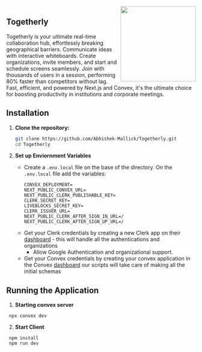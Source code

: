 <img src="https://github.com/Abhishek-Mallick/Togetherly/assets/106394426/30a9c599-5bdb-463d-bee0-6df8ce9a6d03" align="right" height="200px">

## Togetherly

Togetherly is your ultimate real-time collaboration hub, effortlessly breaking geographical barriers. Communicate ideas with interactive whiteboards. Create organizations, invite members, and start and schedule screens seamlessly. Join with thousands of users in a session, performing 80% faster than competitors without lag. Fast, efficient, and powered by Next.js and Convex,  it's the ultimate choice for boosting productivity in institutions and corporate meetings.

## Installation

1. **Clone the repository:**

   ```bash
   git clone https://github.com/Abhishek-Mallick/Togetherly.git
   cd Togetherly
   ```

2. **Set up Enviornment Variables**
   - Create a  `.env.local` file on the base of the directory. On the `.env.local` file add the variables:
     ```
     CONVEX_DEPLOYMENT=
     NEXT_PUBLIC_CONVEX_URL=
     NEXT_PUBLIC_CLERK_PUBLISHABLE_KEY=
     CLERK_SECRET_KEY=
     LIVEBLOCKS_SECRET_KEY=
     CLERK_ISSUER_URL=
     NEXT_PUBLIC_CLERK_AFTER_SIGN_IN_URL=/
     NEXT_PUBLIC_CLERK_AFTER_SIGN_UP_URL=/
     ```
   - Get your Clerk credentials by creating a new Clerk app on their [dashboard](https://dashboard.clerk.com/apps/new) - this will handle all the authentications and     
     organizations
       - Allow Google Authentication and organizational support.
    - Get your Convex credentials by creating your convex application in the Convex [dashboard](https://dashboard.convex.dev/) our scripts will take care of making all the initial schemas

## Running the Application

1. **Starting convex server**
```npm
 npx convex dev
```
2. **Start Client**
```npm
 npm install
 npm run dev
```
